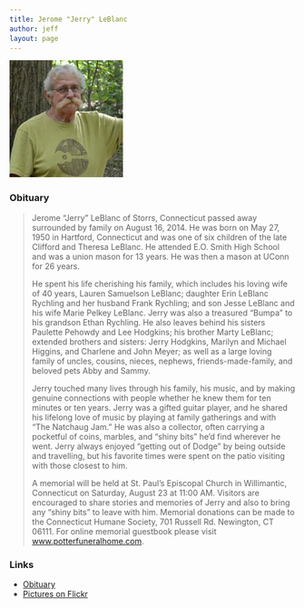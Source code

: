 ```yaml
---
title: Jerome "Jerry" LeBlanc
author: jeff
layout: page
---
```


[![Jerry LeBlanc][1]][1]

 [1]: /images/jerry_leblanc_thumbnail.jpg

### Obituary

> Jerome “Jerry” LeBlanc of Storrs, Connecticut passed away surrounded by family on August 16, 2014.  He was born on May 27, 1950 in Hartford, Connecticut and was one of six children of the late Clifford and Theresa LeBlanc.  He attended E.O. Smith High School and was a union mason for 13 years. He was then a mason at UConn for 26 years.
> 
> He spent his life cherishing his family, which includes his loving wife of 40 years, Lauren Samuelson LeBlanc; daughter Erin LeBlanc Rychling and her husband Frank Rychling; and son Jesse LeBlanc and his wife Marie Pelkey LeBlanc. Jerry was also a treasured “Bumpa” to his grandson Ethan Rychling.  He also leaves behind his sisters Paulette Pehowdy and Lee Hodgkins; his brother Marty LeBlanc; extended brothers and sisters: Jerry Hodgkins, Marilyn and Michael Higgins, and Charlene and John Meyer; as well as a large loving family of uncles, cousins, nieces, nephews, friends-made-family, and beloved pets Abby and Sammy.
> 
> Jerry touched many lives through his family, his music, and by making genuine connections with people whether he knew them for ten minutes or ten years. Jerry was a gifted guitar player, and he shared his lifelong love of music by playing at family gatherings and with “The Natchaug Jam.”  He was also a collector, often carrying a pocketful of coins, marbles, and “shiny bits” he’d find wherever he went.  Jerry always enjoyed “getting out of Dodge” by being outside and travelling, but his favorite times were spent on the patio visiting with those closest to him.
> 
> A memorial will be held at St. Paul’s Episcopal Church in Willimantic, Connecticut on Saturday, August 23 at 11:00 AM.  Visitors are encouraged to share stories and memories of Jerry and also to bring any “shiny bits” to leave with him. Memorial donations can be made to the Connecticut Humane Society, 701 Russell Rd. Newington, CT 06111.  For online memorial guestbook please visit www.potterfuneralhome.com.

### Links 

 * [Obituary](http://potterfuneralhome.com/?p=2095)
 * [Pictures on Flickr](https://www.flickr.com/photos/whatsyourmeme/tags/jerry)

